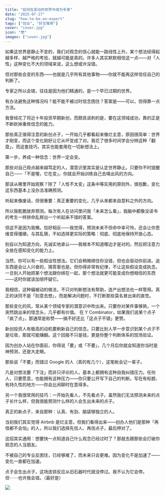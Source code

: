 ```yaml
---
title: "如何在变动的世界中成为专家"
date: "2025-07-27"
slug: "how-to-be-an-expert"
tags: ["创业", "好文推荐"]
cover: "cover.jpg"
icon: "😎"
images: ["cover.jpg"]
---
```

如果这世界是静止不变的，我们对观念的信心就能一路线性上升。某个想法经得起越多样、越严格的考验，就越可能是真的。许多人其实默默相信这一点——对「人性」这种变化不大的领域来说，这么想或许没错。



但对那些会变的东西——也就是几乎所有其他事物——你就不能再这样信任自己的判断了。



专家之所以会错，往往是因为他们精通的，是一个早已过期的世界。



有办法避免这种情况吗？能不能不被过时信念困住？答案是——可以，但得靠一点方法。



我曾经花了将近十年投资早期新创，而颇具讽刺的是，要在这领域成功，靠的正是不断砍掉重练信念的能力。



那些真正值得注意的新创点子，一开始几乎都看起来像烂主意，原因很简单：世界才刚变，而这个变化刚好让它从坏变成了对。我花了很多时间学会分辨这种「翻盘」，而这套技巧，其实也能套用在一切新想法上。



第一步，养成一种信念：世界一定会变。



那些对自己观点越来越笃定的人，潜意识里其实是认定世界静止。只要你不时提醒自己——「不是喔，它在变」，你就会开始训练自己去嗅出风的方向。



那该从哪里开始观察？除了「人性不太变」这条中等实用的原则外，很抱歉，变化这东西基本上没办法准确预测。



听起来像废话，但很重要：真正重要的变化，几乎从来都来自意料之外的方向。



所以我乾脆放弃预测。每次有人在访问里问我「未来怎么看」，我脑中都像没读书的考生一样拼命乱掰出一个听起来不错的答案。



但这不是因为我懒。恰好相反——我觉得，预测未来不但命中率可怜，还会让你思维变得僵硬。与其乱猜，不如选择更实际的策略：彻底、彻底地保持开放心态。



别自以为知道方向，先诚实地承认——我根本不知道哪边才是对的。然后把注意力全放在感知变化的能力上。



当然，你可以有一些假设性想法。它们会稍微绑住你没错，但也会驱动你前进。追东西是会让人兴奋的，猜答案也是。但你得非常有纪律，不让这些假设变成执念。
一旦别人开始把某个想法跟你绑在一起，那个想法就更可能变成你想相信的东西——这时你就该加倍怀疑它。



我相信，这种偏被动的做法，不只对判断想法有帮助，连产出想法也一样管用。真正的诀窍不是「刻意去想」，而是解决问题时，不打断那些莫名冒出来的直觉。



那些变化的风，常从某个领域专家的潜意识中吹出来。只要你对某件事够熟，一个突然跳出来的怪念头，几乎都有价值。
在 Y Combinator，如果我们说某个点子「疯了点」，那通常是称赞——搞不好还比「这点子不错」更赞。



新创投资人有极高的动机要刷新自己的信念。只要比别人早一步意识到某个点子不是垃圾，那就可能赚翻。这个回报不只是钱，更是你整个判断体系的现场验证。



因为创办人站在你面前，你得说「要」或「不要」，几个月后你就会知道你当时是神预测，还是大走眼。



那些说「不要」而错过 Google 的人（真的有几个），这笔帐会记一辈子。



凡是对想法要「下注」而非只评论的人，基本上都拥有这种自我纠错压力。任何人，只要愿意，也能拥有这种压力——你只要公开写下自己的判断。写在有标题、有持久性的地方——你会比闲聊时在意得多。



另一个我很常用的技巧：一开始先看人，不先看点子。虽然我们无法预测未来的点子长什么样，但我很能预测什么样的人会生出未来的点子。



真正的新点子，来自那种：认真、有劲、脑袋够独立的人。



当初我们其实觉得 Airbnb 是烂主意，但我们看得出来——创办人他们是那种「再怪都不会怕」的人，所以我们选择先信人、再信点子，最后押对了。



这招其实通用：想要快一点知道自己什么观念已经过时了？那就去跟那些会打破你观念的人当朋友。



不被自己的专业反困住，已经够难了，而未来只会更难。因为变化不是加速了——变化一直都在加速。



点子会生出点子，这场连锁反应从旧石器时代就没停过。我不认为它会停。
但⋯⋯也许我会错。（最好是）




![](https://prod-files-secure.s3.us-west-2.amazonaws.com/112d0858-5090-4d34-a606-b75eb8d65fd2/46476355-9cf3-4e99-9b7a-3531bc426380/1000202064.png?X-Amz-Algorithm=AWS4-HMAC-SHA256&X-Amz-Content-Sha256=UNSIGNED-PAYLOAD&X-Amz-Credential=ASIAZI2LB466ZUKSWOIK%2F20251015%2Fus-west-2%2Fs3%2Faws4_request&X-Amz-Date=20251015T212917Z&X-Amz-Expires=3600&X-Amz-Security-Token=IQoJb3JpZ2luX2VjENX%2F%2F%2F%2F%2F%2F%2F%2F%2F%2FwEaCXVzLXdlc3QtMiJGMEQCIFIyd71Gc%2BRf8DVBNv8oFJ%2FkBuMSNO%2BOakkkzxwVhF%2BLAiBWLukDs3vS5T0FQMNBzGy%2FPxEVR%2FM%2F%2BcQyMvi1oOnXlir%2FAwh%2BEAAaDDYzNzQyMzE4MzgwNSIMGaXP5AZbxAmeZoe8KtwDFyFIlooiItRACrg7WOj%2BAuG4yIG1uRiOCq3Q4%2Fs9GistXPtYiHYFARa8aGNazV92tEBTjQsiWyyMHHy0V4Vb0kBV4Fc7gJ8wcGeppA3fkNAb0%2Fi7gsrP%2BwEHvnpzz%2BczDZufnd5HSUf2fJfkqJQtR%2BEzsZcXFnjGHaE2np%2FJDpry16e6T7GT8YQGoZ7y83Qb8pqzpCBMonwAbHMNsbV6UIYtCmnVL6wmSoi9bTzdnF%2F3GcIl%2BBzZ%2BvL8FTz81ECjLF5RF4xwDxa2zU%2BVT0uRJqRLJ4gOW%2FS8KjdeDNeH2GTT8nPb1KR4WUdzKvRPMrIvwy3gqo567YIkikjLIqC4rtK3mAnN%2F98WoXEXE0Jy4FEAKxv8XiSIleDIJ8xjiM0AbpnZjuDVE%2BEHM%2FjoH4gcUDQwNSaQsL6ewIe28UmB1F3QXVXS727lZrwbK41F6ub6eCnNrCJ%2FcrmEKHEtQn8ip1He%2FNQ2rbon%2BZ8w9dPE%2B3qj3GJycJNLtwEAhnhhRZ7nu%2FZn36x6gH11d9EZM8tJrESFZ%2BvstGmS2MPavHixQNFqB7UZhEQ23EEdN9t6Iu9z4oxEsBfOXuC7HbJlmmTte96rQ32aEOCAc9sfrl0dxcbSvKt2sQqhw0C445Qw0JDAxwY6pgHMfIJ9I7Rt2tpugxU9MR8GX0jZkOk2osXLWHIjL3PytZjQjUpOXZuEYFv7qqe7QcmdI9NoS1Mt%2BsF%2BqRBUbskpBirm%2Bou7tUBwGGtieg1LSqlg4UtaH35jUd6QzzKjIJEgL797ysaHVmPjj%2FbVlr3T1af6Q2Ew%2FVPJKQl%2F%2FLeJgVr5mkppb1FOcq7JIeGT%2FSlf8jquXPwo9SZJZLejM%2F12YNLz8LBW&X-Amz-Signature=b053eff07f9a05542cb013de371a233ffc656407a834bf8ccc803fb219180d6d&X-Amz-SignedHeaders=host&x-amz-checksum-mode=ENABLED&x-id=GetObject)

